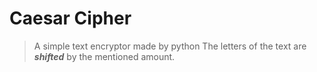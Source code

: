 # Caesar Cipher
> A simple text encryptor made by python
The letters of the text are ***shifted*** by the mentioned amount.
